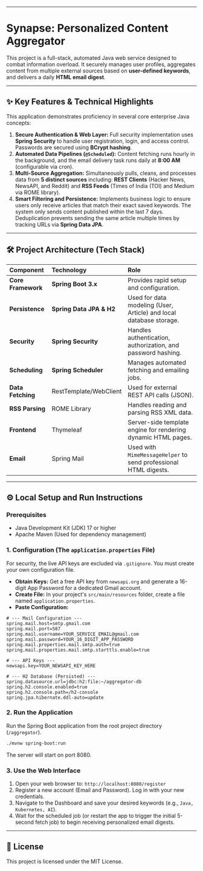 
-----

#  Synapse: Personalized Content Aggregator

[](https://www.java.com/)
[](https://spring.io/projects/spring-boot)
[](https://spring.io/projects/spring-security)
[](https://opensource.org/licenses/MIT)

This project is a full-stack, automated Java web service designed to combat information overload. It securely manages user profiles, aggregates content from multiple external sources based on **user-defined keywords**, and delivers a daily **HTML email digest**.

-----

## ✨ Key Features & Technical Highlights

This application demonstrates proficiency in several core enterprise Java concepts:

1.  **Secure Authentication & Web Layer:** Full security implementation uses **Spring Security** to handle user registration, login, and access control. Passwords are secured using **BCrypt hashing**.
2.  **Automated Data Pipelines (`@Scheduled`):** Content fetching runs hourly in the background, and the email delivery task runs daily at **8:00 AM** (configurable via cron).
3.  **Multi-Source Aggregation:** Simultaneously pulls, cleans, and processes data from **5 distinct sources** including: **REST Clients** (Hacker News, NewsAPI, and Reddit) and **RSS Feeds** (Times of India (TOI) and Medium via ROME library).
4.  **Smart Filtering and Persistence:** Implements business logic to ensure users only receive articles that match their exact saved keywords. The system only sends content published within the last 7 days. Deduplication prevents sending the same article multiple times by tracking URLs via **Spring Data JPA**.

-----

## 🛠️ Project Architecture (Tech Stack)

| Component | Technology | Role |
| :--- | :--- | :--- |
| **Core Framework** | **Spring Boot 3.x** | Provides rapid setup and configuration. |
| **Persistence** | **Spring Data JPA & H2** | Used for data modeling (User, Article) and local database storage. |
| **Security** | **Spring Security** | Handles authentication, authorization, and password hashing. |
| **Scheduling** | **Spring Scheduler** | Manages automated fetching and emailing jobs. |
| **Data Fetching** | RestTemplate/WebClient | Used for external REST API calls (JSON). |
| **RSS Parsing** | ROME Library | Handles reading and parsing RSS XML data. |
| **Frontend** | Thymeleaf | Server-side template engine for rendering dynamic HTML pages. |
| **Email** | Spring Mail | Used with `MimeMessageHelper` to send professional HTML digests. |

-----

## ⚙️ Local Setup and Run Instructions

### Prerequisites

  * Java Development Kit (JDK) 17 or higher
  * Apache Maven (Used for dependency management)

### 1\. Configuration (The `application.properties` File)

For security, the live API keys are excluded via `.gitignore`. You must create your own configuration file.

  * **Obtain Keys:** Get a free API key from `newsapi.org` and generate a 16-digit App Password for a dedicated Gmail account.
  * **Create File:** In your project's `src/main/resources` folder, create a file named `application.properties`.
  * **Paste Configuration:**

<!-- end list -->

```properties
# --- Mail Configuration ---
spring.mail.host=smtp.gmail.com
spring.mail.port=587
spring.mail.username=YOUR_SERVICE_EMAIL@gmail.com
spring.mail.password=YOUR_16_DIGIT_APP_PASSWORD 
spring.mail.properties.mail.smtp.auth=true
spring.mail.properties.mail.smtp.starttls.enable=true

# --- API Keys ---
newsapi.key=YOUR_NEWSAPI_KEY_HERE

# --- H2 Database (Persisted) ---
spring.datasource.url=jdbc:h2:file:~/aggregator-db
spring.h2.console.enabled=true
spring.h2.console.path=/h2-console
spring.jpa.hibernate.ddl-auto=update
```

### 2\. Run the Application

Run the Spring Boot application from the root project directory (`/aggregator`).

```bash
./mvnw spring-boot:run
```

The server will start on port 8080.

### 3\. Use the Web Interface

1.  Open your web browser to: `http://localhost:8080/register`
2.  Register a new account (Email and Password). Log in with your new credentials.
3.  Navigate to the Dashboard and save your desired keywords (e.g., `Java, Kubernetes, AI`).
4.  Wait for the scheduled job (or restart the app to trigger the initial 5-second fetch job) to begin receiving personalized email digests.

-----

## 📄 License

This project is licensed under the MIT License.

```
```
